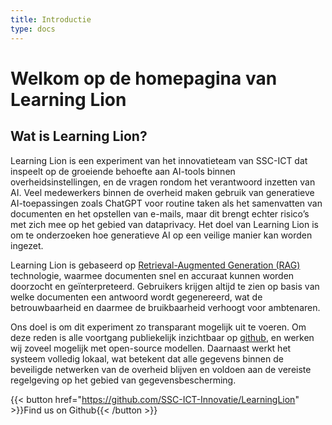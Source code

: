 ```yaml
---
title: Introductie
type: docs
---
```


# Welkom op de homepagina van Learning Lion

## Wat is Learning Lion?
Learning Lion is een experiment van het innovatieteam van SSC-ICT dat inspeelt op de groeiende behoefte aan AI-tools binnen overheidsinstellingen, en de vragen rondom het verantwoord inzetten van AI. Veel medewerkers binnen de overheid maken gebruik van generatieve AI-toepassingen zoals ChatGPT voor routine taken als het samenvatten van documenten en het opstellen van e-mails, maar dit brengt echter risico’s met zich mee op het gebied van dataprivacy. Het doel van Learning Lion is om te onderzoeken hoe generatieve AI op een veilige manier kan worden ingezet.

Learning Lion is gebaseerd op [Retrieval-Augmented Generation (RAG)](https://learninglion.nl/docs/RAG/) technologie, waarmee documenten snel en accuraat kunnen worden doorzocht en geïnterpreteerd. Gebruikers krijgen altijd te zien op basis van welke documenten een antwoord wordt gegenereerd, wat de betrouwbaarheid en daarmee de bruikbaarheid verhoogt voor ambtenaren. 

Ons doel is om dit experiment zo transparant mogelijk uit te voeren. Om deze reden is alle voortgang publiekelijk inzichtbaar op [github](https://github.com/SSC-ICT-Innovatie/LearningLion}), en werken wij zoveel mogelijk met open-source modellen. Daarnaast werkt het systeem volledig lokaal, wat betekent dat alle gegevens binnen de beveiligde netwerken van de overheid blijven en voldoen aan de vereiste regelgeving op het gebied van gegevensbescherming.


{{< button href="https://github.com/SSC-ICT-Innovatie/LearningLion" >}}Find us on Github{{< /button >}}
 
